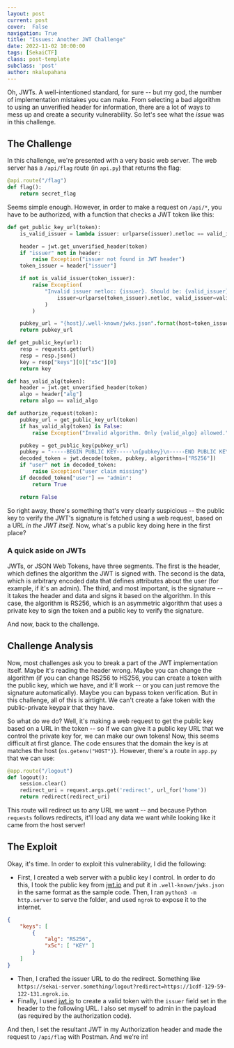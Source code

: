 ```yaml
---
layout: post
current: post
cover:  False
navigation: True
title: "Issues: Another JWT Challenge"
date: 2022-11-02 10:00:00
tags: [SekaiCTF]
class: post-template
subclass: 'post'
author: nkalupahana
---
```


Oh, JWTs. A well-intentioned standard, for sure -- but my god, the number of implementation mistakes you can make. From selecting a bad algorithm to using an unverified header for information, there are a lot of ways to mess up and create a security vulnerability. So let's see what the *issue* was in this challenge.

## The Challenge

In this challenge, we're presented with a very basic web server. The web server has a `/api/flag` route (in `api.py`) that returns the flag:

```py
@api.route("/flag")
def flag():
    return secret_flag
```

Seems simple enough. However, in order to make a request on `/api/*`, you have to be authorized, with a function that checks a JWT token like this:

```py
def get_public_key_url(token):
    is_valid_issuer = lambda issuer: urlparse(issuer).netloc == valid_issuer_domain

    header = jwt.get_unverified_header(token)
    if "issuer" not in header:
        raise Exception("issuer not found in JWT header")
    token_issuer = header["issuer"]

    if not is_valid_issuer(token_issuer):
        raise Exception(
            "Invalid issuer netloc: {issuer}. Should be: {valid_issuer}".format(
                issuer=urlparse(token_issuer).netloc, valid_issuer=valid_issuer_domain
            )
        )

    pubkey_url = "{host}/.well-known/jwks.json".format(host=token_issuer)
    return pubkey_url

def get_public_key(url):
    resp = requests.get(url)
    resp = resp.json()
    key = resp["keys"][0]["x5c"][0]
    return key

def has_valid_alg(token):
    header = jwt.get_unverified_header(token)
    algo = header["alg"]
    return algo == valid_algo

def authorize_request(token):
    pubkey_url = get_public_key_url(token)
    if has_valid_alg(token) is False:
        raise Exception("Invalid algorithm. Only {valid_algo} allowed.".format(valid_algo=valid_algo))

    pubkey = get_public_key(pubkey_url)
    pubkey = "-----BEGIN PUBLIC KEY-----\n{pubkey}\n-----END PUBLIC KEY-----".format(pubkey=pubkey).encode()
    decoded_token = jwt.decode(token, pubkey, algorithms=["RS256"])
    if "user" not in decoded_token:
        raise Exception("user claim missing")
    if decoded_token["user"] == "admin":
        return True

    return False
```

So right away, there's something that's very clearly suspicious -- the public key to verify the JWT's signature is fetched using a web request, based on a URL *in the JWT itself.* Now, what's a public key doing here in the first place?

### A quick aside on JWTs

JWTs, or JSON Web Tokens, have three segments. The first is the header, which defines the algorithm the JWT is signed with. The second is the data, which is arbitrary encoded data that defines attributes about the user (for example, if it's an admin). The third, and most important, is the signature -- it takes the header and data and signs it based on the algorithm. In this case, the algorithm is RS256, which is an asymmetric algorithm that uses a private key to sign the token and a public key to verify the signature.

And now, back to the challenge.

## Challenge Analysis

Now, most challenges ask you to break a part of the JWT implementation itself. Maybe it's reading the header wrong. Maybe you can change the algorithm (if you can change RS256 to HS256, you can create a token with the public key, which we have, and it'll work -- or you can just remove the signature automatically). Maybe you can bypass token verification. But in this challenge, all of this is airtight. We can't create a fake token with the public-private keypair that they have.

So what do we do? Well, it's making a web request to get the public key based on a URL in the token -- so if we can give it a public key URL that we control the private key for, we can make our own tokens! Now, this seems difficult at first glance. The code ensures that the domain the key is at matches the host (`os.getenv("HOST")`). However, there's a route in `app.py` that we can use:

```py
@app.route("/logout")
def logout():
    session.clear()
    redirect_uri = request.args.get('redirect', url_for('home'))
    return redirect(redirect_uri)
```

This route will redirect us to any URL we want -- and because Python `requests` follows redirects, it'll load any data we want while looking like it came from the host server!

## The Exploit

Okay, it's time. In order to exploit this vulnerability, I did the following:
- First, I created a web server with a public key I control. In order to do this, I took the public key from [jwt.io](https://jwt.io) and put it in `.well-known/jwks.json` in the same format as the sample code. Then, I ran `python3 -m http.server` to serve the folder, and used `ngrok` to expose it to the internet.

```json
{
    "keys": [
        {
            "alg": "RS256",
            "x5c": [ "KEY" ]
        }
    ]
}
```

- Then, I crafted the issuer URL to do the redirect. Something like `https://sekai-server.something/logout?redirect=https://1cdf-129-59-122-131.ngrok.io`.
- Finally, I used [jwt.io](https://jwt.io) to create a valid token with the `issuer` field set in the header to the following URL. I also set myself to admin in the payload (as required by the authorization code).

And then, I set the resultant JWT in my Authorization header and made the request to `/api/flag` with Postman. And we're in!